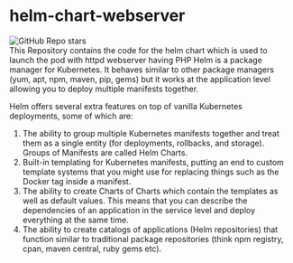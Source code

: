 # helm-chart-webserver
![GitHub Repo stars](https://img.shields.io/github/stars/geekgodgagan/helm-chart-webserver?style=for-the-badge) <br>
This Repository contains the code for the helm chart which is used to launch the pod with httpd webserver having PHP
Helm is a package manager for Kubernetes. It behaves similar to other package managers (yum, apt, npm, maven, pip, gems) but it works at the application level allowing you to deploy multiple manifests together. <br>

Helm offers several extra features on top of vanilla Kubernetes deployments, some of which are: <br>

1. The ability to group multiple Kubernetes manifests together and treat them as a single entity (for deployments, rollbacks, and storage). Groups of Manifests are called Helm Charts. <br>
2. Built-in templating for Kubernetes manifests, putting an end to custom template systems that you might use for replacing things such as the Docker tag inside a manifest.<br>
3. The ability to create Charts of Charts which contain the templates as well as default values. This means that you can describe the dependencies of an application in the service level and deploy everything at the same time.<br>
4. The ability to create catalogs of applications (Helm repositories) that function similar to traditional package repositories (think npm registry, cpan, maven central, ruby gems etc).
